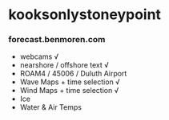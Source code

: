 # kooksonlystoneypoint
### forecast.benmoren.com

+ webcams √
+ nearshore / offshore text √
+ ROAM4 / 45006 / Duluth Airport
+ Wave Maps + time selection √
+ Wind Maps + time selection √
+ Ice
+ Water & Air Temps 


